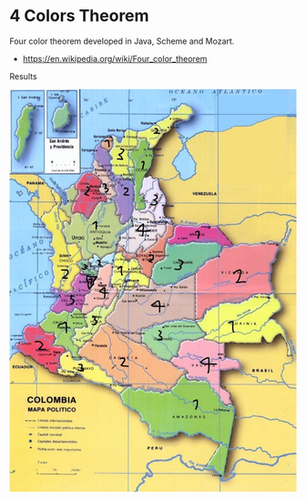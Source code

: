 # 4 Colors Theorem

Four color theorem developed in Java, Scheme and Mozart.
- https://en.wikipedia.org/wiki/Four_color_theorem

Results

![Results](MapaPintado.jpg)